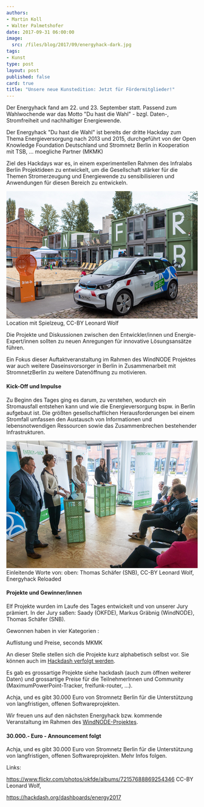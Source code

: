 ```yaml
---
authors: 
- Martin Koll
- Walter Palmetshofer
date: 2017-09-31 06:00:00
image:
  src: /files/blog/2017/09/energyhack-dark.jpg
tags:
- Kunst
type: post
layout: post
published: false
card: true
title: "Unsere neue Kunstedition: Jetzt für Fördermitglieder!" 
---
```


Der Energyhack fand am 22. und 23. September statt. Passend zum Wahlwochende war das Motto "Du hast die Wahl" - bzgl. Daten-, Stromfreiheit und nachhaltiger Energiewende.

Der Energyhack "Du hast die Wahl" ist bereits der dritte Hackday zum Thema Energieversorgung nach 2013 und 2015, durchgeführt von der 
Open Knowledge Foundation Deutschland und Stromnetz Berlin in Kooperation mit TSB, ... moegliche Partner (MKMK)

Ziel des Hackdays war es, in einem experimentellen Rahmen des Infralabs Berlin Projektideen zu entwickelt, 
um die Gesellschaft stärker für die Themen Stromerzeugung und Energiewende zu sensibilisieren und Anwendungen für diesen Bereich zu entwickeln. 

![Hackday](/files/blog/2017/09/energyhack-infralab.jpg "Impulsreferate")
Location mit Spielzeug, CC-BY Leonard Wolf


Die Projekte und Diskussionen zwischen den Entwickler/innen und Energie-Expert/innen 
sollten zu neuen Anregungen für innovative Lösungsansätze führen.

Ein Fokus dieser Auftaktveranstaltung im Rahmen des WindNODE Projektes war auch weitere Daseinsvorsorger in Berlin in Zusammenarbeit 
mit StromnetzBerlin zu weitere Datenöffnung zu motivieren.


<h4>Kick-Off und Impulse</h4>

Zu Beginn des Tages ging es darum, zu verstehen, wodurch ein Stromausfall entstehen kann und wie die Energieversorgung bspw. in Berlin aufgebaut ist. Die größten gesellschaftlichen Herausforderungen bei einem Stromfall umfassen den Austausch 
von Informationen und lebensnotwendigen Ressourcen sowie das Zusammenbrechen bestehender Infrastrukturen. 

![Hackday](/files/blog/2017/09/energyhack-intro.jpg "Impulsreferate")
Einleitende Worte von: oben: Thomas Schäfer (SNB), 
CC-BY Leonard Wolf, Energyhack Reloaded


<h4>Projekte und Gewinner/innen</h4>

Elf Projekte wurden im Laufe des Tages entwickelt und von unserer Jury prämiert.
In der Jury saßen: Saady (OKFDE), Markus Gräbnig (WindNODE), Thomas Schäfer (SNB). 

Gewonnen haben in vier Kategorien : 

Auflistung und Preise, seconds MKMK





An dieser Stelle stellen sich die Projekte kurz alphabetisch selbst vor. Sie können auch im [Hackdash verfolgt werden](https://hackdash.org/dashboards/energy2017).




Es gab es grossartige Projekte siehe hackdash (auch zum öffnen weiterer Daten) und grossartige Preise für die TeilnehmerInnen und Community (MaximumPowerPoint-Tracker, freifunk-router, ...).  



Achja, und es gibt 30.000 Euro von Stromnetz Berlin für die Unterstützung von langfristigen, offenen Softwareprojekten. 


Wir freuen uns auf den nächsten Energyhack bzw. kommende Veranstaltung im Rahmen des [WindNODE-Projektes](http://www.windnode.de/).







<h4>30.000.- Euro - Announcement folgt</h4>


Achja, und es gibt 30.000 Euro von Stromnetz Berlin für die Unterstützung von langfristigen, offenen Softwareprojekten.
Mehr Infos folgen.

Links:

https://www.flickr.com/photos/okfde/albums/72157688869254346
CC-BY Leonard Wolf, 

https://hackdash.org/dashboards/energy2017

